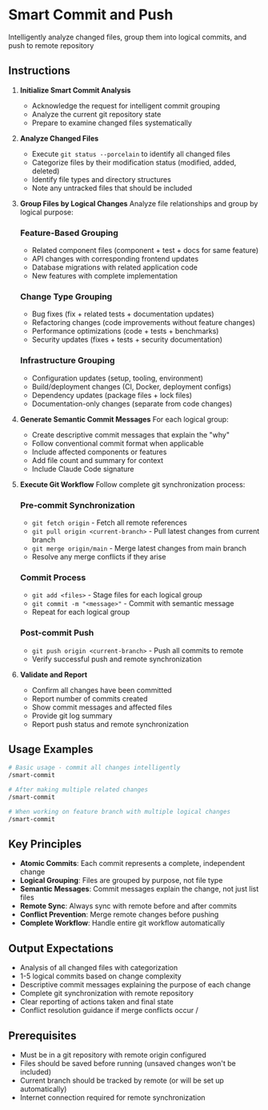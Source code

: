 # Smart Commit and Push

Intelligently analyze changed files, group them into logical commits, and push to remote repository

## Instructions

1. **Initialize Smart Commit Analysis**
   - Acknowledge the request for intelligent commit grouping
   - Analyze the current git repository state
   - Prepare to examine changed files systematically

2. **Analyze Changed Files**
   - Execute `git status --porcelain` to identify all changed files
   - Categorize files by their modification status (modified, added, deleted)
   - Identify file types and directory structures
   - Note any untracked files that should be included

3. **Group Files by Logical Changes**
   Analyze file relationships and group by logical purpose:

   ### Feature-Based Grouping
   - Related component files (component + test + docs for same feature)
   - API changes with corresponding frontend updates
   - Database migrations with related application code
   - New features with complete implementation

   ### Change Type Grouping
   - Bug fixes (fix + related tests + documentation updates)
   - Refactoring changes (code improvements without feature changes)
   - Performance optimizations (code + tests + benchmarks)
   - Security updates (fixes + tests + security documentation)

   ### Infrastructure Grouping
   - Configuration updates (setup, tooling, environment)
   - Build/deployment changes (CI, Docker, deployment configs)
   - Dependency updates (package files + lock files)
   - Documentation-only changes (separate from code changes)

4. **Generate Semantic Commit Messages**
   For each logical group:
   - Create descriptive commit messages that explain the "why"
   - Follow conventional commit format when applicable
   - Include affected components or features
   - Add file count and summary for context
   - Include Claude Code signature

5. **Execute Git Workflow**
   Follow complete git synchronization process:

   ### Pre-commit Synchronization
   - `git fetch origin` - Fetch all remote references
   - `git pull origin <current-branch>` - Pull latest changes from current branch
   - `git merge origin/main` - Merge latest changes from main branch
   - Resolve any merge conflicts if they arise

   ### Commit Process
   - `git add <files>` - Stage files for each logical group
   - `git commit -m "<message>"` - Commit with semantic message
   - Repeat for each logical group

   ### Post-commit Push
   - `git push origin <current-branch>` - Push all commits to remote
   - Verify successful push and remote synchronization

6. **Validate and Report**
   - Confirm all changes have been committed
   - Report number of commits created
   - Show commit messages and affected files
   - Provide git log summary
   - Report push status and remote synchronization

## Usage Examples

```bash
# Basic usage - commit all changes intelligently
/smart-commit

# After making multiple related changes
/smart-commit

# When working on feature branch with multiple logical changes
/smart-commit
```

## Key Principles

- **Atomic Commits**: Each commit represents a complete, independent change
- **Logical Grouping**: Files are grouped by purpose, not file type
- **Semantic Messages**: Commit messages explain the change, not just list files
- **Remote Sync**: Always sync with remote before and after commits
- **Conflict Prevention**: Merge remote changes before pushing
- **Complete Workflow**: Handle entire git workflow automatically

## Output Expectations

- Analysis of all changed files with categorization
- 1-5 logical commits based on change complexity
- Descriptive commit messages explaining the purpose of each change
- Complete git synchronization with remote repository
- Clear reporting of actions taken and final state
- Conflict resolution guidance if merge conflicts occur
/
## Prerequisites

- Must be in a git repository with remote origin configured
- Files should be saved before running (unsaved changes won't be included)
- Current branch should be tracked by remote (or will be set up automatically)
- Internet connection required for remote synchronization
